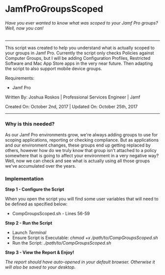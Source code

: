 # JamfProGroupsScoped
###### Have you ever wanted to know what was scoped to your Jamf Pro groups? Well, now you can!
___
This script was created to help you understand what is actually scoped to your groups in Jamf Pro. Currently the script only checks Policies against Computer Groups, but I will be adding Configuration Profiles, Restricted Software and Mac App Store apps in the very near future. Then adapting the script to also support mobile device groups.

Requirements:
* Jamf Pro

Written By: Joshua Roskos | Professional Services Engineer | Jamf

Created On: October 2nd, 2017 | Updated On: October 25th, 2017
___

### Why is this needed?

As our Jamf Pro environments grow, we're always adding groups to use for scoping applications, reporting or checking compliance. But as applications and our environment changes, these groups end up getting replaced by others, however how do we truly know that group isn't attached to a policy somewhere that is going to affect your environment in a very negative way? Well, now we can check and see what is actually using all those groups we've accumulated over the years.


### Implementation

**Step 1 - Configure the Script**

When you open the script you will find some user variables that will need to be defined as specified below:
* CompGroupsScoped.sh - Lines 56-59


**Step 2 - Run the Script**

* Launch *Terminal*
* Ensure Script is Executable: *chmod +x /path/to/CompGroupsScoped.sh*
* Run the Script: *./path/to/CompGroupsScoped.sh*

**Step 3 - View the Report & Enjoy!**

*The report should have auto-opened in your default browser. Otherwise it will also be saved to your desktop.*
